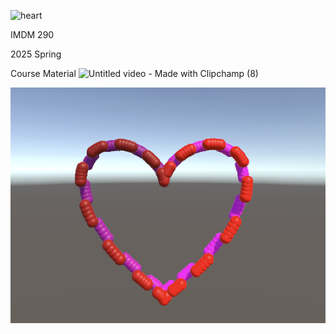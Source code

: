 ![heart](https://github.com/user-attachments/assets/f0c91918-60bf-4130-a0e5-c473b6071378)

IMDM 290 

2025 Spring

Course Material 
![Untitled video - Made with Clipchamp (8)](https://github.com/user-attachments/assets/f862236a-a226-4e8f-8bfd-47c7161032da)

![Untitled video - Made with Clipchamp (8)](screenshot.png)
